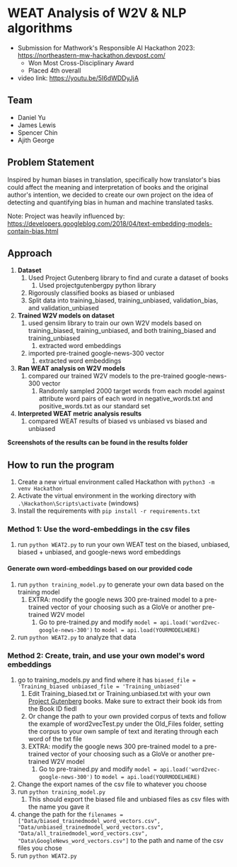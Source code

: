 # WEAT Analysis of W2V & NLP algorithms
- Submission for Mathwork's Responsible AI Hackathon 2023: https://northeastern-mw-hackathon.devpost.com/
    - Won Most Cross-Disciplinary Award  
    - Placed 4th overall
- video link: https://youtu.be/5I6dWDDyJjA

## Team
 - Daniel Yu
 - James Lewis
 - Spencer Chin
 - Ajith George

## Problem Statement
Inspired by human biases in translation, specifically how translator's bias could affect the meaning and interpretation of books and the original author's intention, we decided to create our own project on the idea of detecting and quantifying bias in human and machine translated tasks.

Note:
Project was heavily influenced by: https://developers.googleblog.com/2018/04/text-embedding-models-contain-bias.html

## Approach
1. **Dataset**
	1. Used Project Gutenberg library to find and curate a dataset of books 
		1. Used projectgutenbergpy python library
	2. Rigorously classified books as biased or unbiased 
	3. Split data into training_biased, training_unbiased, validation_bias, and validation_unbiased
2. **Trained W2V models on dataset**
	1. used gensim library to train our own W2V models based on training_biased, training_unbiased, and both training_biased and training_unbiased
		1. extracted word embeddings
	2. imported pre-trained google-news-300 vector
		1. extracted word embeddings
3. **Ran WEAT analysis on W2V models**
	1. compared our trained W2V models to the pre-trained google-news-300 vector
		1. Randomly sampled 2000 target words from each model against attribute word pairs of each word in negative_words.txt and positive_words.txt as our standard set
4. **Interpreted WEAT metric analysis results**
	1. compared WEAT results of biased vs unbiased vs biased and unbiased

**Screenshots of the results can be found in the results folder**

## How to run the program
1. Create a new virtual environment called Hackathon with  ```python3 -m venv Hackathon```
2. Activate the virtual environment in the working directory with ```.\Hackathon\Scripts\activate``` (windows)
3. Install the requirements with  ```pip install -r requirements.txt```

### Method 1: Use the word-embeddings in the csv files
1. run  ```python WEAT2.py``` to run your own WEAT test on the biased, unbiased, biased + unbiased, and google-news word embeddings

#### Generate own word-embeddings based on our provided code
1. run  ```python training_model.py``` to generate your own data based on the training model
	1. EXTRA: modify the google news 300 pre-trained model to a pre-trained vector of your choosing such as a GloVe or another pre-trained W2V model
		1. Go to pre-trained.py and modify ```model = api.load('word2vec-google-news-300')``` to ```model = api.load(YOURMODELHERE)```
2. run ```python WEAT2.py``` to analyze that data

### Method 2: Create, train, and use your own model's word embeddings
1. go to training_models.py and find where it has ```biased_file = 'Training_biased unbiased_file = 'Training_unbiased'```
	1. Edit Training_biased.txt or Training.unbiased.txt with your own [Project Gutenberg](https://www.gutenberg.org/) books. Make sure to extract their book ids from the Book ID fiedl
	2. Or change the path to your own provided corpus of texts and follow the example of word2vecTest.py under the Old_Files folder, setting the corpus to your own sample of text and iterating through each word of the txt file
	3. EXTRA: modify the google news 300 pre-trained model to a pre-trained vector of your choosing such as a GloVe or another pre-trained W2V model
		1. Go to pre-trained.py and modify ```model = api.load('word2vec-google-news-300')``` to ```model = api.load(YOURMODELHERE)```
2. Change the export names of the csv file to whatever you choose
3. run ```python training_model.py```
	1. This should export the biased file and unbiased files as csv files with the name you gave it
4. change the path for the ```filenames = ["Data/biased_trainedmodel_word_vectors.csv", "Data/unbiased_trainedmodel_word_vectors.csv", "Data/all_trainedmodel_word_vectors.csv", "Data\GoogleNews_word_vectors.csv"]``` to the path and name of the csv files you chose
5. run ```python WEAT2.py```
    
